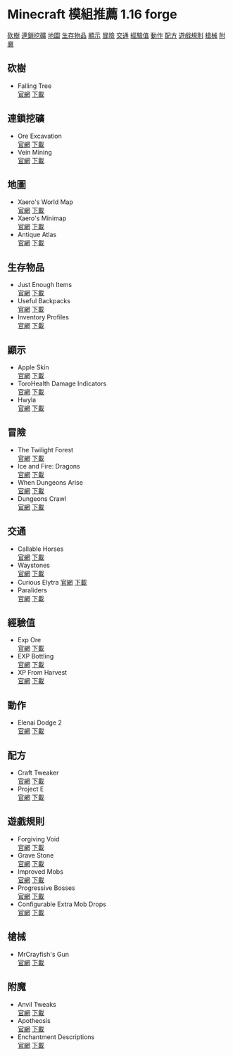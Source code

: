 # Minecraft 模組推薦 1.16 forge
[砍樹](#砍樹)
[連鎖挖礦](#連鎖挖礦)
[地圖](#地圖)
[生存物品](#生存物品)
[顯示](#顯示)
[冒險](#冒險)
[交通](#交通)
[經驗值](#經驗值)
[動作](#動作)
[配方](#配方)
[遊戲規則](#遊戲規則)
[槍械](#槍械)
[附魔](#附魔)
## 砍樹
* Falling Tree  
[官網](https://www.curseforge.com/minecraft/mc-mods/falling-tree)
[下載](/mods/FallingTree-Forge-1.16.5-2.11.0.zip)
## 連鎖挖礦
* Ore Excavation  
[官網](https://www.curseforge.com/minecraft/mc-mods/ore-excavation)
[下載](/mods/OreExcavation-1.8.157.zip)
* Vein Mining  
[官網](https://www.curseforge.com/minecraft/mc-mods/vein-mining)
[下載](/mods/veinmining-forge-1.16.5-0.10.zip)
## 地圖
* Xaero's World Map  
[官網](https://www.curseforge.com/minecraft/mc-mods/xaeros-world-map)
[下載](/mods/XaerosWorldMap_1.13.1_Forge_1.16.5.zip)
* Xaero's Minimap  
[官網](https://www.curseforge.com/minecraft/mc-mods/xaeros-minimap?page=4)
[下載](/mods/Xaeros_Minimap_21.5.0_Forge_1.16.5.zip)
* Antique Atlas  
[官網](https://www.curseforge.com/minecraft/mc-mods/antique-atlas)
[下載](/mods/antiqueatlas-5.4.4-forge.zip)
## 生存物品
* Just Enough Items  
[官網](https://www.curseforge.com/minecraft/mc-mods/jei)
[下載](/mods/jei-1.16.5-7.6.1.75.zip)
* Useful Backpacks  
[官網](https://www.curseforge.com/minecraft/mc-mods/useful-backpacks)
[下載](/mods/useful_backpacks-1.16.5-1.12.0.88.zip)
* Inventory Profiles  
[官網](https://www.curseforge.com/minecraft/mc-mods/inventory-profiles)
[下載](/mods/inventoryprofiles-forge-1.16.2-0.4.2.zip)
## 顯示
* Apple Skin  
[官網](https://www.curseforge.com/minecraft/mc-mods/appleskin)
[下載](/mods/AppleSkin-mc1.16.2-forge-1.0.14.zip)
* ToroHealth Damage Indicators  
[官網](https://www.curseforge.com/minecraft/mc-mods/torohealth-damage-indicators)
[下載](/mods/torohealth-1.16.4-forge-4.zip)
* Hwyla  
[官網](https://www.curseforge.com/minecraft/mc-mods/hwyla)
[下載](/mods/Hwyla-forge-1.10.11-B78_1.16.2.zip)
## 冒險
* The Twilight Forest  
[官網](https://www.curseforge.com/minecraft/mc-mods/the-twilight-forest)
[下載](/mods/twilightforest-1.16.5-4.0.412-universal.zip)
* Ice and Fire: Dragons  
[官網](https://www.curseforge.com/minecraft/mc-mods/ice-and-fire-dragons)
[下載](/mods/iceandfire-2.1.6-1.16.4.zip)
* When Dungeons Arise  
[官網](https://www.curseforge.com/minecraft/mc-mods/when-dungeons-arise)
[下載](/mods/dungeonsarise1.16.5-1.2.72a.zip)
* Dungeons Crawl  
[官網](https://www.curseforge.com/minecraft/mc-mods/dungeon-crawl)
[下載](/mods/DungeonCrawl-1.16.3-2.2.4.zip)
## 交通
* Callable Horses  
[官網](https://www.curseforge.com/minecraft/mc-mods/callable-horses)
[下載](/mods/callablehorses-1.16.3-1.2.1.4.zip)
* Waystones  
[官網](https://www.curseforge.com/minecraft/mc-mods/waystones)
[下載](/mods/Waystones_1.16.5-7.4.0.zip)
* Curious Elytra
[官網](https://www.curseforge.com/minecraft/mc-mods/curious-elytra)
[下載](/mods/curiouselytra-forge-1.16.5-4.0.2.3.zip)
* Paraliders  
[官網](https://www.curseforge.com/minecraft/mc-mods/paragliders)
[下載](/mods/Paraglider-1.16.2-1.3.1.0.zip)
## 經驗值
* Exp Ore  
[官網](https://www.curseforge.com/minecraft/mc-mods/exp-ore-block-mod)
[下載](/mods/exp_ore-1.16.4-1.2.zip)
* EXP Bottling  
[官網](https://www.curseforge.com/minecraft/mc-mods/exp-bottling)
[下載](/mods/exp_bottling-1.16.3-5.zip)
* XP From Harvest  
[官網](https://www.curseforge.com/minecraft/mc-mods/xp-from-harvest)
[下載](/mods/XPFromHarvest-1.16.3-1.2.1.zip)
## 動作
* Elenai Dodge 2  
[官網](https://www.curseforge.com/minecraft/mc-mods/elenai-dodge-2)
[下載](/mods/ElenaiDodge2-1.16.X-1.0.9b.zip)
## 配方
* Craft Tweaker  
[官網](https://www.curseforge.com/minecraft/mc-mods/crafttweaker)
[下載](/mods/CraftTweaker-1.16.5-7.1.0.193.zip)
* Project E  
[官網](https://www.curseforge.com/minecraft/mc-mods/projecte)
[下載](/mods/ProjectE-1.16.5-PE1.0.1B.zip)
## 遊戲規則
* Forgiving Void  
[官網](https://www.curseforge.com/minecraft/mc-mods/forgiving-void)
[下載](/mods/ForgivingVoid_1.16.3-5.2.0.zip)
* Grave Stone  
[官網](https://www.curseforge.com/minecraft/mc-mods/gravestone-mod)
[下載](/mods/gravestone-1.16.5-1.0.1.zip)
* Improved Mobs  
[官網](https://www.curseforge.com/minecraft/mc-mods/improved-mobs)
[下載](/mods/ImprovedMobs-1.16.3-1.7.3.zip)
* Progressive Bosses  
[官網](https://www.curseforge.com/minecraft/mc-mods/progressive-bosses)
[下載](/mods/ProgressiveBosses-2.2.0-mc1.16.x.zip)
* Configurable Extra Mob Drops   
[官網](https://www.curseforge.com/minecraft/mc-mods/configurable-extra-mob-drops)
[下載](/mods/configurableextramobdrops_1.16.5-1.5.zip)
## 槍械
* MrCrayfish's Gun  
[官網](https://www.curseforge.com/minecraft/mc-mods/mrcrayfishs-gun-mod)
[下載](/mods/cgm-1.0.1-1.16.3.zip)
## 附魔
* Anvil Tweaks  
[官網](https://www.curseforge.com/minecraft/mc-mods/anvil-tweaks)
[下載](/mods/anviltweaks-3.1.zip)
* Apotheosis  
[官網](https://www.curseforge.com/minecraft/mc-mods/apotheosis)
[下載](/mods/Apotheosis-1.16.3-4.4.1.zip)
* Enchantment Descriptions    
[官網](https://www.curseforge.com/minecraft/mc-mods/enchantment-descriptions)
[下載](/mods/EnchantmentDescriptions-1.16.5-7.0.3.zip)